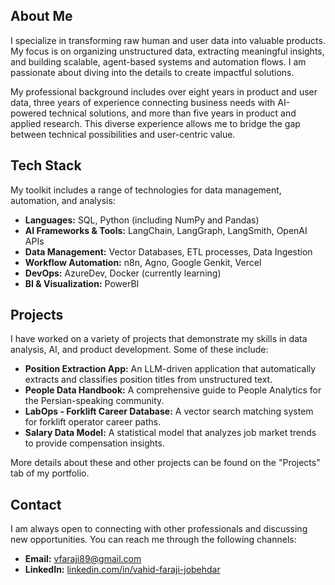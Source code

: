 
## About Me

I specialize in transforming raw human and user data into valuable products. My focus is on organizing unstructured data, extracting meaningful insights, and building scalable, agent-based systems and automation flows. I am passionate about diving into the details to create impactful solutions.

My professional background includes over eight years in product and user data, three years of experience connecting business needs with AI-powered technical solutions, and more than five years in product and applied research. This diverse experience allows me to bridge the gap between technical possibilities and user-centric value.

## Tech Stack

My toolkit includes a range of technologies for data management, automation, and analysis:

*   **Languages:** SQL, Python (including NumPy and Pandas)
*   **AI Frameworks & Tools:** LangChain, LangGraph, LangSmith, OpenAI APIs
*   **Data Management:** Vector Databases, ETL processes, Data Ingestion
*   **Workflow Automation:** n8n, Agno, Google Genkit, Vercel
*   **DevOps:** AzureDev, Docker (currently learning)
*   **BI & Visualization:** PowerBI

## Projects

I have worked on a variety of projects that demonstrate my skills in data analysis, AI, and product development. Some of these include:

*   **Position Extraction App:** An LLM-driven application that automatically extracts and classifies position titles from unstructured text.
*   **People Data Handbook:** A comprehensive guide to People Analytics for the Persian-speaking community.
*   **LabOps - Forklift Career Database:** A vector search matching system for forklift operator career paths.
*   **Salary Data Model:** A statistical model that analyzes job market trends to provide compensation insights.

More details about these and other projects can be found on the "Projects" tab of my portfolio.

## Contact

I am always open to connecting with other professionals and discussing new opportunities. You can reach me through the following channels:

*   **Email:** [vfaraji89@gmail.com](mailto:vfaraji89@gmail.com)
*   **LinkedIn:** [linkedin.com/in/vahid-faraji-jobehdar](https://www.linkedin.com/in/vahid-faraji-jobehdar/)
